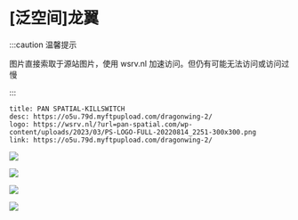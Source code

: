 # [泛空间]龙翼

:::caution 温馨提示

图片直接索取于源站图片，使用 wsrv.nl 加速访问。但仍有可能无法访问或访问过慢

:::

```component VPCard
title: PAN SPATIAL-KILLSWITCH
desc: https://o5u.79d.myftpupload.com/dragonwing-2/
logo: https://wsrv.nl/?url=pan-spatial.com/wp-content/uploads/2023/03/PS-LOGO-FULL-20220814_2251-300x300.png
link: https://o5u.79d.myftpupload.com/dragonwing-2/
```

<MWstatsCard ItemName="[泛空间]龙翼" ItemDesc="可变翼战机，设计用于提供直升机的多功能性和便捷性，并具有固定翼战机的航程和续航能力。" ItemTypeID="7"/>

![](https://wsrv.nl/?url=pan-spatial.com/wp-content/uploads/2023/03/DRAGONWING23-1024x663.jpg)

![](https://wsrv.nl/?url=pan-spatial.com/wp-content/uploads/2023/03/DRAGONWING12.jpg)

![](https://wsrv.nl/?url=pan-spatial.com/wp-content/uploads/2023/03/DRAGONWING13.jpg)

![](https://wsrv.nl/?url=pan-spatial.com/wp-content/uploads/2023/03/DRAGONWING3.jpg)

